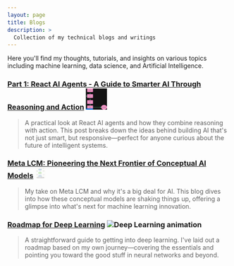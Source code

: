 ```yaml
---
layout: page
title: Blogs
description: >
  Collection of my technical blogs and writings
---
```




Here you'll find my thoughts, tutorials, and insights on various topics including machine learning, data science, and Artificial Intelligence.
<!-- Blog 1 -->

### <a href="https://medium.com/@gauritr01/part-1-react-ai-agents-a-guide-to-smarter-ai-through-reasoning-and-action-d5841db39530" title="Read Blog" target="_blank">Part 1: React AI Agents - A Guide to Smarter AI Through Reasoning and Action</a>   <img src="/assets/icons/ReACT_blog.gif" width="48" height="48" alt="ReACT AI animation">

> A practical look at React AI agents and how they combine reasoning with action. This post breaks down the ideas behind building AI that's not just smart, but responsive—perfect for anyone curious about the future of intelligent systems.

<!-- Blog 2 -->

### <a href="https://medium.com/@gauritr01/meta-lcm-pioneering-the-next-frontier-of-conceptual-ai-models-ded9a8905c80" title="Read Blog" target="_blank">Meta LCM: Pioneering the Next Frontier of Conceptual AI Models</a>   <img src="/assets/icons/LCM_blog.gif" width="24" height="24" alt="LCM animation">

> My take on Meta LCM and why it's a big deal for AI. This blog dives into how these conceptual models are shaking things up, offering a glimpse into what's next for machine learning innovation.
<!-- Blog 3 -->

### <a href="https://gauritripathi.hashnode.dev/roadmap-for-deep-learning" title="Read Blog" target="_blank">Roadmap for Deep Learning</a>   <img src="/assets/icon/dl_blogg.png" width="48" height="48" alt="Deep Learning animation">

> A straightforward guide to getting into deep learning. I've laid out a roadmap based on my own journey—covering the essentials and pointing you toward the good stuff in neural networks and beyond.

